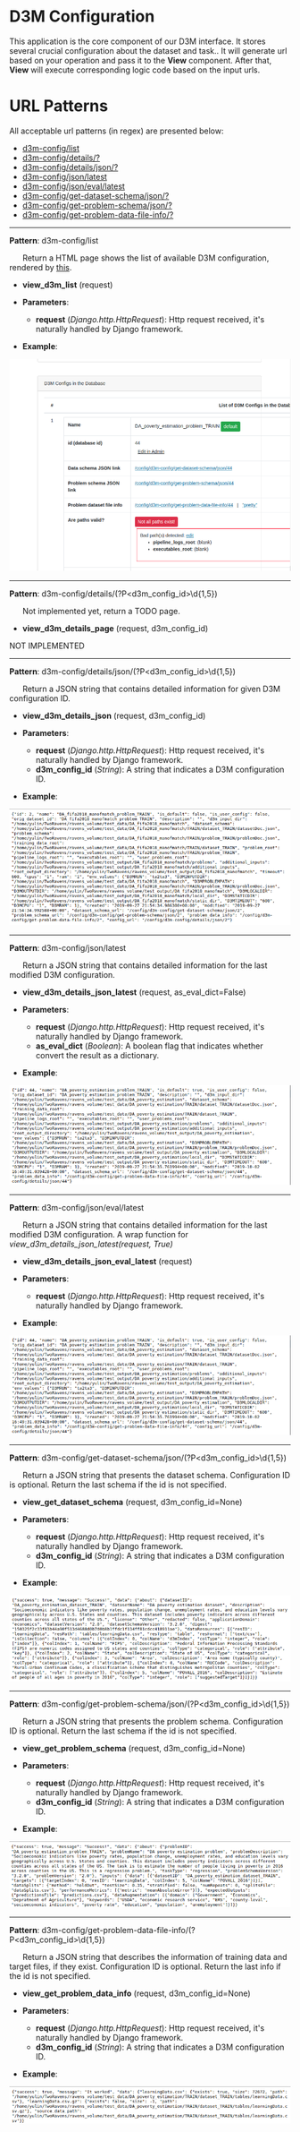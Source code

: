 D3M Configuration
=================

This application is the core component of our D3M interface. It stores several crucial configuration about the dataset and task.. It will generate url based on your operation and pass it to the **View** component.
After that, **View** will execute corresponding logic code based on the input urls.

URL Patterns
============

All acceptable url patterns (in regex) are presented below:
* [d3m-config/list](#d3m_config_list)
* [d3m-config/details/?](#d3m_config_details)
* [d3m-config/details/json/?](#d3m_config_details_json)
* [d3m-config/json/latest](#d3m_config_json_latest)
* [d3m-config/json/eval/latest](#d3m_config_json_eval_latest)
* [d3m-config/get-dataset-schema/json/?](#d3m_config_dataset_schema_json)
* [d3m-config/get-problem-schema/json/?](#d3m_config_problem_schema_json)
* [d3m-config/get-problem-data-file-info/?](#d3m_config_problem_data_json)

---


**Pattern**: d3m-config/list <a name="d3m_config_list"></a>

&nbsp;&nbsp;&nbsp;&nbsp;&nbsp;&nbsp;Return a HTML page shows the list of available D3M configuration, rendered by [this](https://github.com/TwoRavens/TwoRavens/blob/master/tworaven_apps/configurations/templates/d3m_config_list.html).

* **view_d3m_list** (request)

* **Parameters**:
    * **request** (*Django.http.HttpRequest*):  Http request received, it's naturally handled by Django framework.

* **Example**:

![alt text](imgs/d3mlist.png "Returned JSON string")

---

**Pattern**: d3m-config/details/(?P<d3m_config_id>\d{1,5}) <a name="d3m_config_details"></a>

&nbsp;&nbsp;&nbsp;&nbsp;&nbsp;&nbsp;Not implemented yet, return a TODO page.

* **view_d3m_details_page** (request, d3m_config_id)

NOT IMPLEMENTED

---

**Pattern**: d3m-config/details/json/(?P<d3m_config_id>\d{1,5}) <a name="d3m_config_details_json"></a>

&nbsp;&nbsp;&nbsp;&nbsp;&nbsp;&nbsp;Return a JSON string that contains detailed information for given D3M configuration ID.

* **view_d3m_details_json** (request, d3m_config_id)

* **Parameters**:
    * **request** (*Django.http.HttpRequest*):  Http request received, it's naturally handled by Django framework.
    * **d3m_config_id** (*String*):             A string that indicates a D3M configuration ID.

* **Example**:

![alt text](imgs/json-details.png "Returned JSON string")

---

**Pattern**: d3m-config/json/latest <a name="d3m_config_json_latest"></a>

&nbsp;&nbsp;&nbsp;&nbsp;&nbsp;&nbsp;Return a JSON string that contains detailed information for the last modified D3M configuration.

* **view_d3m_details_json_latest** (request, as_eval_dict=False)

* **Parameters**:
    * **request** (*Django.http.HttpRequest*):  Http request received, it's naturally handled by Django framework.
    * **as_eval_dict** (*Boolean*): A boolean flag that indicates whether convert the result as a dictionary.

* **Example**:

![alt text](imgs/eval-last.png "Returned JSON string")

---

**Pattern**: d3m-config/json/eval/latest <a name="d3m_config_json_eval_latest"></a>

&nbsp;&nbsp;&nbsp;&nbsp;&nbsp;&nbsp;Return a JSON string that contains detailed information for the last modified D3M configuration. A wrap function for *view_d3m_details_json_latest(request, True)*

* **view_d3m_details_json_eval_latest** (request)

* **Parameters**:
    * **request** (*Django.http.HttpRequest*):  Http request received, it's naturally handled by Django framework.

* **Example**:

![alt text](imgs/eval-last.png "Returned JSON string")

---

**Pattern**: d3m-config/get-dataset-schema/json/(?P<d3m_config_id>\d{1,5}) <a name="d3m_config_dataset_schema_json"></a>

&nbsp;&nbsp;&nbsp;&nbsp;&nbsp;&nbsp;Return a JSON string that presents the dataset schema. Configuration ID is optional. Return the last schema if the id is not specified.

* **view_get_dataset_schema** (request, d3m_config_id=None)

* **Parameters**:
    * **request** (*Django.http.HttpRequest*):  Http request received, it's naturally handled by Django framework.
    * **d3m_config_id** (*String*):             A string that indicates a D3M configuration ID.

* **Example**:

![alt text](imgs/get-dataset-schema.png "Returned JSON string")

---

**Pattern**: d3m-config/get-problem-schema/json/(?P<d3m_config_id>\d{1,5}) <a name="d3m_config_problem_schema_json"></a>

&nbsp;&nbsp;&nbsp;&nbsp;&nbsp;&nbsp;Return a JSON string that presents the problem schema. Configuration ID is optional. Return the last schema if the id is not specified.

* **view_get_problem_schema** (request, d3m_config_id=None)

* **Parameters**:
    * **request** (*Django.http.HttpRequest*):  Http request received, it's naturally handled by Django framework.
    * **d3m_config_id** (*String*):             A string that indicates a D3M configuration ID.

* **Example**:

![alt text](imgs/get-problem-schema_v2.png "Returned JSON string")

---

**Pattern**: d3m-config/get-problem-data-file-info/(?P<d3m_config_id>\d{1,5}) <a name="d3m_config_problem_data_json"></a>

&nbsp;&nbsp;&nbsp;&nbsp;&nbsp;&nbsp;Return a JSON string that describes the information of training data and target files, if they exist. Configuration ID is optional. Return the last info if the id is not specified.

* **view_get_problem_data_info** (request, d3m_config_id=None)

* **Parameters**:
    * **request** (*Django.http.HttpRequest*):  Http request received, it's naturally handled by Django framework.
    * **d3m_config_id** (*String*):             A string that indicates a D3M configuration ID.

* **Example**:

![alt text](imgs/get-problem-data-file-info_v2.png "Returned JSON string")

